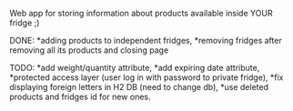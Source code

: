 Web app for storing information about products available inside YOUR fridge ;)

DONE:
*adding products to independent fridges,
*removing fridges after removing all its products and closing page

TODO:
*add weight/quantity attribute,
*add expiring date attribute,
*protected access layer (user log in with password to private fridge),
*fix displaying foreign letters in H2 DB (need to change db),
*use deleted products and fridges id for new ones.